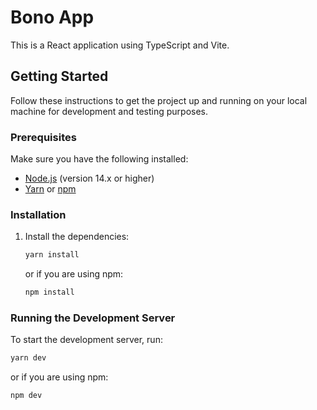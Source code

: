 # Bono App

This is a React application using TypeScript and Vite.

## Getting Started


Follow these instructions to get the project up and running on your local machine for development and testing purposes.

### Prerequisites

Make sure you have the following installed:

- [Node.js](https://nodejs.org/) (version 14.x or higher)
- [Yarn](https://yarnpkg.com/) or [npm](https://www.npmjs.com/)

### Installation

1. Install the dependencies:
    ```bash
    yarn install
    ```
   or if you are using npm:
    ```bash
    npm install
    ```

### Running the Development Server

To start the development server, run:
```bash
yarn dev
```
or if you are using npm:
```bash
npm dev
```
